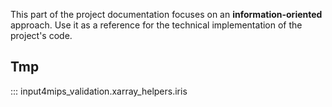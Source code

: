 This part of the project documentation focuses on
an **information-oriented** approach.
Use it as a reference for the technical implementation
of the project's code.

## Tmp

::: input4mips_validation.xarray_helpers.iris
